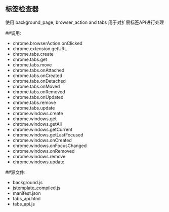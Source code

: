 ﻿标签检查器
--------------
使用 background_page, browser_action and tabs
用于对扩展标签API进行处理

##调用:
 - chrome.browserAction.onClicked
 - chrome.extension.getURL
 - chrome.tabs.create
 - chrome.tabs.get
 - chrome.tabs.move
 - chrome.tabs.onAttached
 - chrome.tabs.onCreated
 - chrome.tabs.onDetached
 - chrome.tabs.onMoved
 - chrome.tabs.onRemoved
 - chrome.tabs.onUpdated
 - chrome.tabs.remove
 - chrome.tabs.update
 - chrome.windows.create
 - chrome.windows.get
 - chrome.windows.getAll
 - chrome.windows.getCurrent
 - chrome.windows.getLastFocused
 - chrome.windows.onCreated
 - chrome.windows.onFocusChanged
 - chrome.windows.onRemoved
 - chrome.windows.remove
 - chrome.windows.update

##源文件:
 - background.js
 - jstemplate_compiled.js
 - manifest.json
 - tabs_api.html
 - tabs_api.js